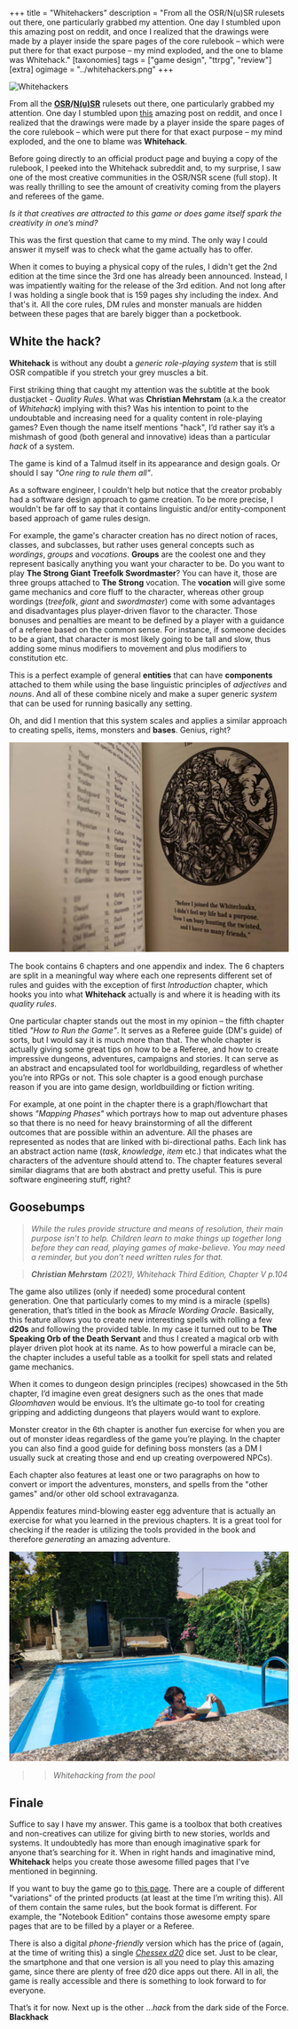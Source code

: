 +++
title = "Whitehackers"
description = "From all the OSR/N(u)SR rulesets out there, one particularly grabbed my attention. One day I stumbled upon this amazing post on reddit, and once I realized that the drawings were made by a player inside the spare pages of the core rulebook – which were put there for that exact purpose – my mind exploded, and the one to blame was Whitehack."
[taxonomies]
tags = ["game design", "ttrpg", "review"]
[extra]
ogimage = "../whitehackers.png"
+++

![Whitehackers](../whitehackers.png "Whitehackers image")

From all the **[OSR](https://en.wikipedia.org/wiki/Old_School_Revival)/[N(u)SR](https://boneboxchant.wordpress.com/2019/12/21/nsr/)** rulesets out there, one particularly grabbed my attention. One day I stumbled upon [this](https://v.redd.it/68c42emolzm41) amazing post on reddit, and once I realized that the drawings were made by a player inside the spare pages of the core rulebook – which were put there for that exact purpose – my mind exploded, and the one to blame was **Whitehack**.

Before going directly to an official product page and buying a copy of the rulebook, I peeked into the Whitehack subreddit and, to my surprise, I saw one of the most creative communities in the OSR/NSR scene (full stop). It was really thrilling to see the amount of creativity coming from the players and referees of the game.
 
*Is it that creatives are attracted to this game or does game itself spark the creativity in one’s mind?*

This was the first question that came to my mind. The only way I could answer it myself was to check what the game actually has to offer.

When it comes to buying a physical copy of the rules, I didn't get the 2nd edition at the time since the 3rd one has already been announced. Instead, I was impatiently waiting for the release of the 3rd edition. And not long after I was holding a single book that is 159 pages shy including the index. And that's it. All the core rules, DM rules and monster manuals are hidden between these pages that are barely bigger than a pocketbook.

## White the hack?

**Whitehack** is without any doubt a *generic role-playing system* that is still OSR compatible if you stretch your grey muscles a bit.

First striking thing that caught my attention was the subtitle at the book dustjacket - *Quality Rules*. What was **Christian Mehrstam** (a.k.a the creator of *Whitehack*) implying with this? Was his intention to point to the undoubtable and increasing need for a quality content in role-playing games? Even though the name itself mentions "hack", I’d rather say it’s a mishmash of good (both general and innovative) ideas than a particular *hack* of a system.

The game is kind of a Talmud itself in its appearance and design goals. Or should I say *"One ring to rule them all"*.

As a software engineer, I couldn't help but notice that the creator probably had a software design approach to game creation. To be more precise, I wouldn't be far off to say that it contains linguistic and/or entity-component based approach of game rules design.
 
For example, the game's character creation has no direct notion of races, classes, and subclasses, but rather uses general concepts such as *wordings*, *groups* and *vocations*. **Groups** are the coolest one and they represent basically anything you want your character to be. Do you want to play **The Strong Giant Treefolk Swordmaster**? You can have it, those are three groups attached to **The Strong** vocation. The **vocation** will give some game mechanics and core fluff to the character, whereas other group wordings (*treefolk*, *giant* and *swordmaster*) come with some advantages and disadvantages plus player-driven flavor to the character. Those bonuses and penalties are meant to be defined by a player with a guidance of a referee based on the common sense. For instance, if someone decides to be a giant, that character is most likely going to be tall and slow, thus adding some minus modifiers to movement and plus modifiers to constitution etc.

This is a perfect example of general **entities** that can have **components** attached to them while using the base linguistic principles of *adjectives* and *nouns*. And all of these combine nicely and make a super generic *system* that can be used for running basically any setting.

Oh, and did I mention that this system scales and applies a similar approach to creating spells, items, monsters and **bases**. Genius, right?

![Whitepages](../whitepages.jpg "Whitepages image")

The book contains 6 chapters and one appendix and index. The 6 chapters are split in a meaningful way where each one represents different set of rules and guides with the exception of first *Introduction* chapter, which hooks you into what **Whitehack** actually is and where it is heading with its *quality rules*.                                                    

One particular chapter stands out the most in my opinion – the fifth chapter titled *"How to Run the Game"*. It serves as a Referee guide (DM's guide) of sorts, but I would say it is much more than that. The whole chapter is actually giving some great tips on how to be a Referee, and how to create impressive dungeons, adventures, campaigns and stories. It can serve as an abstract and encapsulated tool for worldbuilding, regardless of whether you’re into RPGs or not. This sole chapter is a good enough purchase reason if you are into game design, worldbuilding or fiction writing.

For example, at one point in the chapter there is a graph/flowchart that shows *"Mapping Phases"* which portrays how to map out adventure phases so that there is no need for heavy brainstorming of all the different outcomes that are possible within an adventure. All the phases are represented as nodes that are linked with bi-directional paths. Each link has an abstract action name (*task*, *knowledge*, *item* etc.) that indicates what the characters of the adventure should attend to. The chapter features several similar diagrams that are both abstract and pretty useful. This is pure software engineering stuff, right?

## Goosebumps

><em>While the rules provide structure and means of resolution, their main purpose isn’t to help. Children learn to make things up together long before they can read, playing games of make-believe. You may need a reminder, but you don’t need written rules for that.</em>

><em>**Christian Mehrstam** (2021), *Whitehack Third Edition*, Chapter V p.104</em>

The game also utilizes (only if needed) some procedural content generation. One that particularly comes to my mind is a miracle (spells) generation, that’s titled in the book as *Miracle Wording Oracle*. Basically, this feature allows you to create new interesting spells with rolling a few **d20s** and following the provided table. In my case it turned out to be **The Speaking Orb of the Death Servant** and thus I created a magical orb with player driven plot hook at its name. As to how powerful a miracle can be, the chapter includes a useful table as a toolkit for spell stats and related game mechanics.

When it comes to dungeon design principles (recipes) showcased in the 5th chapter, I’d imagine even great designers such as the ones that made *Gloomhaven* would be envious. It’s the ultimate go-to tool for creating gripping and addicting dungeons that players would want to explore.

Monster creator in the 6th chapter is another fun exercise for when you are out of monster ideas regardless of the game you’re playing. In the chapter you can also find a good guide for defining boss monsters (as a DM I usually suck at creating those and end up creating overpowered NPCs).
 
Each chapter also features at least one or two paragraphs on how to convert or import the adventures, monsters, and spells from the "other games" and/or other old school extravaganza.

Appendix features mind-blowing easter egg adventure that is actually an exercise for what you learned in the previous chapters. It is a great tool for checking if the reader is utilizing the tools provided in the book and therefore *generating* an amazing adventure.

![Whitehacker](../whitehacking.jpg "Whitehacker image")

>><em>Whitehacking from the pool</em>

## Finale

Suffice to say I have my answer. This game is a toolbox that both creatives and non-creatives can utilize for giving birth to new stories, worlds and systems. It undoubtedly has more than enough imaginative spark for anyone that’s searching for it. When in right hands and imaginative mind, **Whitehack** helps you create those awesome filled pages that I've mentioned in beginning.

If you want to buy the game go to [this page](https://whitehackrpg.wordpress.com/buy/). There are a couple of different "variations" of the printed products (at least at the time I’m writing this). All of them contain the same rules, but the book format is different. For example, the "Notebook Edition" contains those awesome empty spare pages that are to be filled by a player or a Referee.

There is also a digital *phone-friendly* version which has the price of (again, at the time of writing this) a single [*Chessex d20*](http://www.chessex.com/) dice set. Just to be clear, the smartphone and that one version is all you need to play this amazing game, since there are plenty of free d20 dice apps out there. All in all, the game is really accessible and there is something to look forward to for everyone.

 

That’s it for now. Next up is the other ...*hack* from the dark side of the Force. **Blackhack**